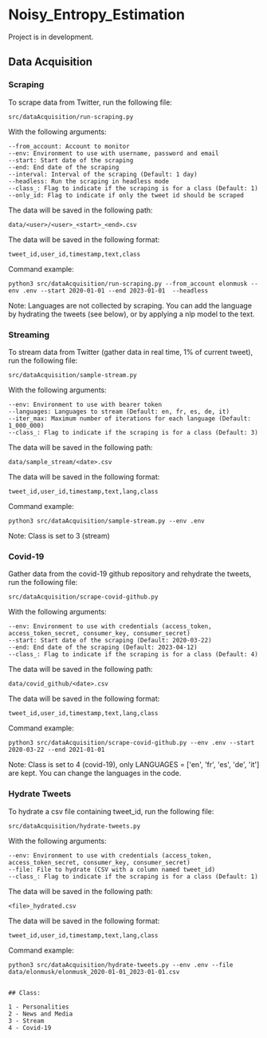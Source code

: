 # Noisy_Entropy_Estimation

Project is in development.

## Data Acquisition

### Scraping

To scrape data from Twitter, run the following file:

```
src/dataAcquisition/run-scraping.py
```

With the following arguments:

```
--from_account: Account to monitor
--env: Environment to use with username, password and email
--start: Start date of the scraping
--end: End date of the scraping
--interval: Interval of the scraping (Default: 1 day)
--headless: Run the scraping in headless mode 
--class_: Flag to indicate if the scraping is for a class (Default: 1)
--only_id: Flag to indicate if only the tweet id should be scraped
```

The data will be saved in the following path:

```
data/<user>/<user>_<start>_<end>.csv
```

The data will be saved in the following format:

```
tweet_id,user_id,timestamp,text,class
```

Command example:

```
python3 src/dataAcquisition/run-scraping.py --from_account elonmusk --env .env --start 2020-01-01 --end 2023-01-01  --headless
```

Note: Languages are not collected by scraping. You can add the language by hydrating the tweets (see below), or by applying a nlp model to the text.

### Streaming

To stream data from Twitter (gather data in real time, 1% of current tweet), run the following file:

```
src/dataAcquisition/sample-stream.py
```

With the following arguments:

```
--env: Environment to use with bearer token
--languages: Languages to stream (Default: en, fr, es, de, it)
--iter_max: Maximum number of iterations for each language (Default: 1_000_000)
--class_: Flag to indicate if the scraping is for a class (Default: 3)
```

The data will be saved in the following path:

```
data/sample_stream/<date>.csv
```

The data will be saved in the following format:

```
tweet_id,user_id,timestamp,text,lang,class
```

Command example:

```
python3 src/dataAcquisition/sample-stream.py --env .env 
```

Note: Class is set to 3 (stream)

### Covid-19

Gather data from the covid-19 github repository and rehydrate the tweets, run the following file:

```
src/dataAcquisition/scrape-covid-github.py
```

With the following arguments:

```
--env: Environment to use with credentials (access_token, access_token_secret, consumer_key, consumer_secret)
--start: Start date of the scraping (Default: 2020-03-22)
--end: End date of the scraping (Default: 2023-04-12)
--class_: Flag to indicate if the scraping is for a class (Default: 4)
```

The data will be saved in the following path:

```
data/covid_github/<date>.csv
```

The data will be saved in the following format:

```
tweet_id,user_id,timestamp,text,lang,class
```

Command example:

```
python3 src/dataAcquisition/scrape-covid-github.py --env .env --start 2020-03-22 --end 2021-01-01
```

Note: Class is set to 4 (covid-19), only LANGUAGES = ['en', 'fr', 'es', 'de', 'it'] are kept. You can change the languages in the code.

### Hydrate Tweets

To hydrate a csv file containing tweet_id, run the following file:

```
src/dataAcquisition/hydrate-tweets.py
```

With the following arguments:

```
--env: Environment to use with credentials (access_token, access_token_secret, consumer_key, consumer_secret)
--file: File to hydrate (CSV with a column named tweet_id)
--class_: Flag to indicate if the scraping is for a class (Default: 1)
```

The data will be saved in the following path:

```
<file>_hydrated.csv
```

The data will be saved in the following format:

```
tweet_id,user_id,timestamp,text,lang,class
```

Command example:

```
python3 src/dataAcquisition/hydrate-tweets.py --env .env --file data/elonmusk/elonmusk_2020-01-01_2023-01-01.csv
```

```

## Class:

1 - Personalities
2 - News and Media
3 - Stream
4 - Covid-19